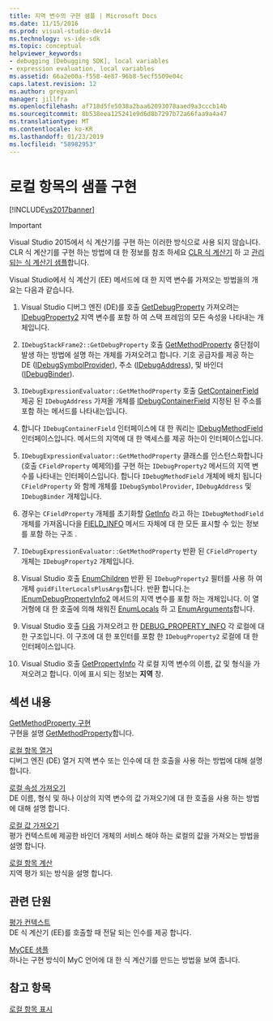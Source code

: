 ```yaml
---
title: 지역 변수의 구현 샘플 | Microsoft Docs
ms.date: 11/15/2016
ms.prod: visual-studio-dev14
ms.technology: vs-ide-sdk
ms.topic: conceptual
helpviewer_keywords:
- debugging [Debugging SDK], local variables
- expression evaluation, local variables
ms.assetid: 66a2e00a-f558-4e87-96b8-5ecf5509e04c
caps.latest.revision: 12
ms.author: gregvanl
manager: jillfra
ms.openlocfilehash: af718d5fe5038a2baa62093078aaed9a3cccb14b
ms.sourcegitcommit: 8b538eea125241e9d6d8b7297b72a66faa9a4a47
ms.translationtype: MT
ms.contentlocale: ko-KR
ms.lasthandoff: 01/23/2019
ms.locfileid: "58982953"
---
```

# <a name="sample-implementation-of-locals"></a>로컬 항목의 샘플 구현
[!INCLUDE[vs2017banner](../../includes/vs2017banner.md)]

> [!IMPORTANT]
>  Visual Studio 2015에서 식 계산기를 구현 하는 이러한 방식으로 사용 되지 않습니다. CLR 식 계산기를 구현 하는 방법에 대 한 정보를 참조 하세요 [CLR 식 계산기](https://github.com/Microsoft/ConcordExtensibilitySamples/wiki/CLR-Expression-Evaluators) 하 고 [관리 되는 식 계산기 샘플](https://github.com/Microsoft/ConcordExtensibilitySamples/wiki/Managed-Expression-Evaluator-Sample)합니다.  
  
 Visual Studio에서 식 계산기 (EE) 메서드에 대 한 지역 변수를 가져오는 방법을의 개요는 다음과 같습니다.  
  
1.  Visual Studio 디버그 엔진 (DE)를 호출 [GetDebugProperty](../../extensibility/debugger/reference/idebugstackframe2-getdebugproperty.md) 가져오려는 [IDebugProperty2](../../extensibility/debugger/reference/idebugproperty2.md) 지역 변수를 포함 하 여 스택 프레임의 모든 속성을 나타내는 개체입니다.  
  
2.  `IDebugStackFrame2::GetDebugProperty` 호출 [GetMethodProperty](../../extensibility/debugger/reference/idebugexpressionevaluator-getmethodproperty.md) 중단점이 발생 하는 방법에 설명 하는 개체를 가져오려고 합니다. 기호 공급자를 제공 하는 DE ([IDebugSymbolProvider](../../extensibility/debugger/reference/idebugsymbolprovider.md)), 주소 ([IDebugAddress](../../extensibility/debugger/reference/idebugaddress.md)), 및 바인더 ([IDebugBinder](../../extensibility/debugger/reference/idebugbinder.md)).  
  
3.  `IDebugExpressionEvaluator::GetMethodProperty` 호출 [GetContainerField](../../extensibility/debugger/reference/idebugsymbolprovider-getcontainerfield.md) 제공 된 `IDebugAddress` 가져올 개체를 [IDebugContainerField](../../extensibility/debugger/reference/idebugcontainerfield.md) 지정된 된 주소를 포함 하는 메서드를 나타내는입니다.  
  
4.  합니다 `IDebugContainerField` 인터페이스에 대 한 쿼리는 [IDebugMethodField](../../extensibility/debugger/reference/idebugmethodfield.md) 인터페이스입니다. 메서드의 지역에 대 한 액세스를 제공 하는이 인터페이스입니다.  
  
5.  `IDebugExpressionEvaluator::GetMethodProperty` 클래스를 인스턴스화합니다 (호출 `CFieldProperty` 예제의)를 구현 하는 `IDebugProperty2` 메서드의 지역 변수를 나타내는 인터페이스입니다. 합니다 `IDebugMethodField` 개체에 배치 됩니다 `CFieldProperty` 와 함께 개체를 `IDebugSymbolProvider`, `IDebugAddress` 및 `IDebugBinder` 개체입니다.  
  
6.  경우는 `CFieldProperty` 개체를 초기화할 [GetInfo](../../extensibility/debugger/reference/idebugfield-getinfo.md) 라고 하는 `IDebugMethodField` 개체를 가져옵니다을 [FIELD_INFO](../../extensibility/debugger/reference/field-info.md) 메서드 자체에 대 한 모든 표시할 수 있는 정보를 포함 하는 구조 .  
  
7.  `IDebugExpressionEvaluator::GetMethodProperty` 반환 된 `CFieldProperty` 개체는 `IDebugProperty2` 개체입니다.  
  
8.  Visual Studio 호출 [EnumChildren](../../extensibility/debugger/reference/idebugproperty2-enumchildren.md) 반환 된 `IDebugProperty2` 필터를 사용 하 여 개체 `guidFilterLocalsPlusArgs`합니다. 반환 합니다.는 [IEnumDebugPropertyInfo2](../../extensibility/debugger/reference/ienumdebugpropertyinfo2.md) 메서드의 지역 변수를 포함 하는 개체입니다. 이 열거형에 대 한 호출에 의해 채워진 [EnumLocals](../../extensibility/debugger/reference/idebugmethodfield-enumlocals.md) 하 고 [EnumArguments](../../extensibility/debugger/reference/idebugmethodfield-enumarguments.md)합니다.  
  
9. Visual Studio 호출 [다음](../../extensibility/debugger/reference/ienumdebugpropertyinfo2-next.md) 가져오려고 한 [DEBUG_PROPERTY_INFO](../../extensibility/debugger/reference/debug-property-info.md) 각 로컬에 대 한 구조입니다. 이 구조에 대 한 포인터를 포함 한 `IDebugProperty2` 로컬에 대 한 인터페이스입니다.  
  
10. Visual Studio 호출 [GetPropertyInfo](../../extensibility/debugger/reference/idebugproperty2-getpropertyinfo.md) 각 로컬 지역 변수의 이름, 값 및 형식을 가져오려고 합니다. 이에 표시 되는 정보는 **지역** 창.  
  
## <a name="in-this-section"></a>섹션 내용  
 [GetMethodProperty 구현](../../extensibility/debugger/implementing-getmethodproperty.md)  
 구현을 설명 [GetMethodProperty](../../extensibility/debugger/reference/idebugexpressionevaluator-getmethodproperty.md)합니다.  
  
 [로컬 항목 열거](../../extensibility/debugger/enumerating-locals.md)  
 디버그 엔진 (DE) 열거 지역 변수 또는 인수에 대 한 호출을 사용 하는 방법에 대해 설명 합니다.  
  
 [로컬 속성 가져오기](../../extensibility/debugger/getting-local-properties.md)  
 DE 이름, 형식 및 하나 이상의 지역 변수의 값 가져오기에 대 한 호출을 사용 하는 방법에 대해 설명 합니다.  
  
 [로컬 값 가져오기](../../extensibility/debugger/getting-local-values.md)  
 평가 컨텍스트에 제공한 바인더 개체의 서비스 해야 하는 로컬의 값을 가져오는 방법을 설명 합니다.  
  
 [로컬 항목 계산](../../extensibility/debugger/evaluating-locals.md)  
 지역 평가 되는 방식을 설명 합니다.  
  
## <a name="related-sections"></a>관련 단원  
 [평가 컨텍스트](../../extensibility/debugger/evaluation-context.md)  
 DE 식 계산기 (EE)를 호출할 때 전달 되는 인수를 제공 합니다.  
  
 [MyCEE 샘플](http://msdn.microsoft.com/624a018b-9179-402f-9d48-3aec87b48f4f)  
 하나는 구현 방식이 MyC 언어에 대 한 식 계산기를 만드는 방법을 보여 줍니다.  
  
## <a name="see-also"></a>참고 항목  
 [로컬 항목 표시](../../extensibility/debugger/displaying-locals.md)
